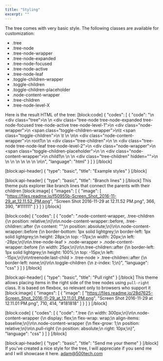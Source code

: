 ```yaml
---
title: "Styling"
excerpt: ""
---
```

The tree comes with very basic style.
The following classes are available for customization:

* .tree
* .tree-node
* .tree-node-wrapper
* .tree-node-expanded
* .tree-node-focused
* .tree-node-active
* .tree-node-leaf
* .toggle-children-wrapper
* .toggle-children
* .toggle-children-placeholder
* .node-content-wrapper
* .tree-children
* .tree-node-level-X

Here is the result HTML of the tree:
[block:code]
{
  "codes": [
    {
      "code": "<tree>\n  <div class=\"tree\">\n    <treenode>\n      <div class=\"tree-node tree-node-expanded tree-node-focused tree-node-active tree-node-level-1\">\n        <div class=\"node-wrapper\">\n          <span class=\"toggle-children-wrapper\">\n\t          <span class=\"toggle-children\">\n  \t        </span>\n          </span>\n\n          <div class=\"node-content-wrapper\">\n            <treenodetemplate>root1</treenodetemplate>\n          </div>\n        <div class=\"tree-children\">\n          <treenode>\n            <div class=\"tree-node tree-node-leaf tree-node-level-2\">\n              <div class=\"node-wrapper\">\n                <span class=\"toggle-children-placeholder\">\n                </span>\n                <div class=\"node-content-wrapper\">\n                  <treenodetemplate>child1</treenodetemplate>\n                </div>\n              </div>\n              <div class=\"tree-children\" hidden=\"\">\n              </div>\n            </div>\n          </treenode>\n        </div>\n      </div>\n    </treenode>\n  </div>\n</tree>\n",
      "language": "html"
    }
  ]
}
[/block]

[block:api-header]
{
  "type": "basic",
  "title": "Example styles"
}
[/block]

[block:api-header]
{
  "type": "basic",
  "title": "Branch lines"
}
[/block]
This theme puts explorer like branch lines that connect the parents with their children
[block:image]
{
  "images": [
    {
      "image": [
        "https://files.readme.io/f50955b-Screen_Shot_2016-11-29_at_12.11.52_PM.png",
        "Screen Shot 2016-11-29 at 12.11.52 PM.png",
        366,
        390,
        "#111111"
      ]
    }
  ]
}
[/block]

[block:code]
{
  "codes": [
    {
      "code": ".node-content-wrapper, .tree-children {\n  position: relative;\n}\n\n.node-content-wrapper::before, .tree-children::after {\n  content: \"\";\n  position: absolute;\n}\n\n.node-content-wrapper::before {\n  border-bottom: 1px solid lightgrey;\n  border-left: 1px solid lightgrey;\n  height: 28px;\n  top: -17px;\n  width: 20px;\n  left: -28px;\n}\n\n.tree-node-leaf > .node-wrapper > .node-content-wrapper::before {\n  width: 25px;\n}\n\n.tree-children::after {\n  border-left: 1px solid lightgrey;\n  height: 100%;\n  top: -15px;\n  left: -15px;\n}\n\ntreenode:last-child > .tree-node > .tree-children::after {\n  border-left: none;\n}\n\n.toggle-children {\n  z-index: 1;\n}",
      "language": "css"
    }
  ]
}
[/block]

[block:api-header]
{
  "type": "basic",
  "title": "Pull right"
}
[/block]
This theme allows placing items in the right side of the tree nodes using `pull-right` class.
It is based on flexbox, so relevant only to browsers who support it
[block:image]
{
  "images": [
    {
      "image": [
        "https://files.readme.io/28d7625-Screen_Shot_2016-11-29_at_12.11.01_PM.png",
        "Screen Shot 2016-11-29 at 12.11.01 PM.png",
        710,
        414,
        "#181818"
      ]
    }
  ]
}
[/block]

[block:code]
{
  "codes": [
    {
      "code": ".tree {\n  width: 300px;\n}\n\n.node-content-wrapper {\n  display: flex;\n  flex-wrap: wrap;\n  align-items: baseline;\n}\n\n.node-content-wrapper {\n  flex-grow: 1;\n  position: relative;\n}\n\n.pull-right {\n  position: absolute;\n  right: 10px;\n}",
      "language": "css"
    }
  ]
}
[/block]

[block:api-header]
{
  "type": "basic",
  "title": "Send me your theme"
}
[/block]
If you've created a nice style for the tree, I will appreciate if you send me and I will showcase it here.
adam@500tech.com